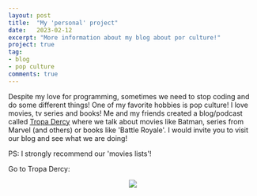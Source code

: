 ```yaml
---
layout: post
title:  "My 'personal' project"
date:   2023-02-12
excerpt: "More information about my blog about por culture!"
project: true
tag:
- blog
- pop culture
comments: true
---
```


Despite my love for programming, sometimes we need to stop coding and do some different things! One of my favorite hobbies is pop culture! I love movies, tv series and books! Me and my friends created a blog/podcast called [Tropa Dercy]() where we talk about movies like Batman, series from Marvel (and others) or books like 'Battle Royale'. I would invite you to visit our blog and see what we are doing! 

PS: I strongly recommend our 'movies lists'!

Go to Tropa Dercy:
<center><a href='https://www.tropadercy.com.br/' target="_blank"><img src="https://4.bp.blogspot.com/-T0hYoJNSLT0/XpaV6FB32VI/AAAAAAAACb4/YtJfaWvVyv02F0KoIslf9wyz3wFmWG6EwCK4BGAYYCw/s1600/NEW%2BLOGO%2B-%2BSITE.jpg"></a></center>